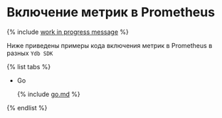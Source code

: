 # Включение метрик в Prometheus

{% include [work in progress message](../../_includes/addition.md) %}

Ниже приведены примеры кода включения метрик в Prometheus в разных `Ydb SDK`

{% list tabs %}

- Go


  {% include [go.md](prometheus/go.md) %}


{% endlist %}
